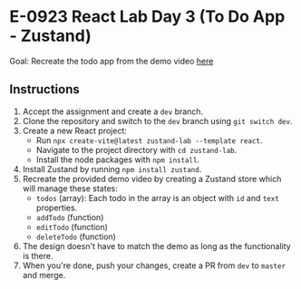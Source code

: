 # E-0923 React Lab Day 3 (To Do App - Zustand)

Goal: Recreate the todo app from the demo video [here](https://drive.google.com/file/d/1Si4WeBPN6VkHaRy3HALL-YzBo6h3aRmz/view?usp=sharing)

## Instructions

1. Accept the assignment and create a `dev` branch.
2. Clone the repository and switch to the `dev` branch using `git switch dev`.
3. Create a new React project:
   - Run `npx create-vite@latest zustand-lab --template react`.
   - Navigate to the project directory with `cd zustand-lab`.
   - Install the node packages with `npm install`.
4. Install Zustand by running `npm install zustand`.
5. Recreate the provided demo video by creating a Zustand store which will manage these states:
   - `todos` (array): Each todo in the array is an object with `id` and `text` properties.
   - `addTodo` (function)
   - `editTodo` (function)
   - `deleteTodo` (function)
6. The design doesn't have to match the demo as long as the functionality is there.
7. When you're done, push your changes, create a PR from `dev` to `master` and merge.
